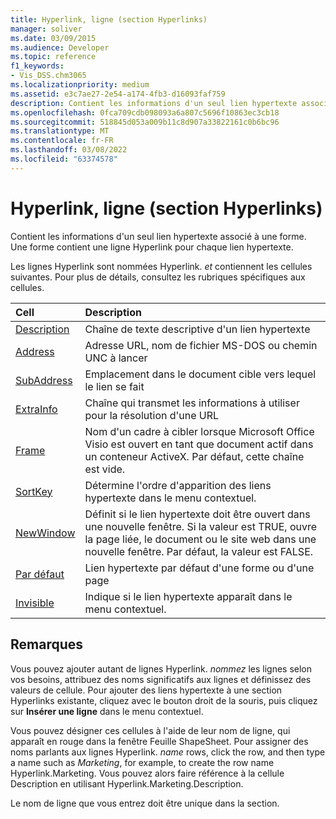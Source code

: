 ```yaml
---
title: Hyperlink, ligne (section Hyperlinks)
manager: soliver
ms.date: 03/09/2015
ms.audience: Developer
ms.topic: reference
f1_keywords:
- Vis_DSS.chm3065
ms.localizationpriority: medium
ms.assetid: e3c7ae27-2e54-a174-4fb3-d16093faf759
description: Contient les informations d'un seul lien hypertexte associé à une forme. Une forme contient une ligne Hyperlink pour chaque lien hypertexte.
ms.openlocfilehash: 0fca709cdb098093a6a807c5696f10863ec3cb18
ms.sourcegitcommit: 518845d053a009b11c8d907a33822161c0b6bc96
ms.translationtype: MT
ms.contentlocale: fr-FR
ms.lasthandoff: 03/08/2022
ms.locfileid: "63374578"
---
```

# <a name="hyperlink-row-hyperlinks-section"></a>Hyperlink, ligne (section Hyperlinks)

Contient les informations d'un seul lien hypertexte associé à une forme. Une forme contient une ligne Hyperlink pour chaque lien hypertexte.
  
Les lignes Hyperlink sont nommées Hyperlink. *et*  contiennent les cellules suivantes. Pour plus de détails, consultez les rubriques spécifiques aux cellules.
  
|**Cell**|**Description**|
|:-----|:-----|
|[Description](description-cell-hyperlinks-section.md) <br/> |Chaîne de texte descriptive d'un lien hypertexte |
|[Address](address-cell-hyperlinks-section.md) <br/> |Adresse URL, nom de fichier MS-DOS ou chemin UNC à lancer |
|[SubAddress](subaddress-cell-hyperlinks-section.md) <br/> |Emplacement dans le document cible vers lequel le lien se fait |
|[ExtraInfo](extrainfo-cell-hyperlinks-section.md) <br/> |Chaîne qui transmet les informations à utiliser pour la résolution d'une URL |
|[Frame](frame-cell-hyperlinks-section.md) <br/> |Nom d'un cadre à cibler lorsque Microsoft Office Visio est ouvert en tant que document actif dans un conteneur ActiveX. Par défaut, cette chaîne est vide. |
|[SortKey](sortkey-cell-hyperlinks-section.md) <br/> |Détermine l'ordre d'apparition des liens hypertexte dans le menu contextuel. |
|[NewWindow](newwindow-cell-hyperlinks-section.md) <br/> |Définit si le lien hypertexte doit être ouvert dans une nouvelle fenêtre. Si la valeur est TRUE, ouvre la page liée, le document ou le site web dans une nouvelle fenêtre. Par défaut, la valeur est FALSE. |
|[Par défaut](default-cell-hyperlinks-section.md) <br/> |Lien hypertexte par défaut d'une forme ou d'une page |
|[Invisible](invisible-cell-hyperlinks-section.md) <br/> |Indique si le lien hypertexte apparaît dans le menu contextuel. |

## <a name="remarks"></a>Remarques

 Vous pouvez ajouter autant de lignes Hyperlink.  *nommez*  les lignes selon vos besoins, attribuez des noms significatifs aux lignes et définissez des valeurs de cellule. Pour ajouter des liens hypertexte à une section Hyperlinks existante, cliquez avec le bouton droit de la souris, puis cliquez sur **Insérer une ligne** dans le menu contextuel.
  
Vous pouvez désigner ces cellules à l'aide de leur nom de ligne, qui apparaît en rouge dans la fenêtre Feuille ShapeSheet. Pour assigner des noms parlants aux lignes Hyperlink. *name*  rows, click the row, and then type a name such as *Marketing*, for example, to create the row name Hyperlink.Marketing. Vous pouvez alors faire référence à la cellule Description en utilisant Hyperlink.Marketing.Description.
  
Le nom de ligne que vous entrez doit être unique dans la section.
  